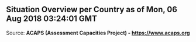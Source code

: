 ## Situation Overview per Country as of Mon, 06 Aug 2018 03:24:01 GMT

Source: **ACAPS (Assessment Capacities Project) - https://www.acaps.org**